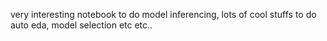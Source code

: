 very interesting notebook to do model inferencing, lots of cool stuffs to do auto eda, model selection etc etc..
